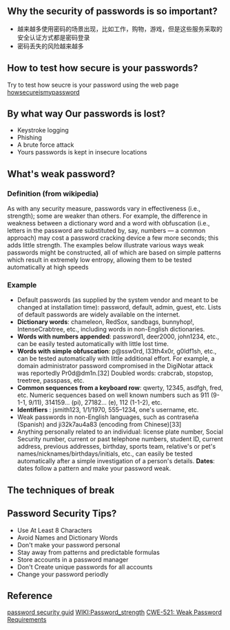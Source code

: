 
## Why the security of passwords is so important?

* 越来越多使用密码的场景出现，比如工作，购物，游戏，但是这些服务采取的安全认证方式都是密码登录
* 密码丢失的风险越来越多


## How to test how secure is your passwords?
Try to test how seucre is your password using the web page [howsecureismypassword](https://howsecureismypassword.net/)

## By what way Our passwords is lost?
* Keystroke logging
* Phishing
* A brute force attack
* Yours passwords is kept in insecure locations

## What's weak password?

### Definition (from wikipedia)
As with any security measure, passwords vary in effectiveness (i.e., strength); some are weaker than others. For example, the difference in weakness between a dictionary word and a word with obfuscation (i.e., letters in the password are substituted by, say, numbers — a common approach) may cost a password cracking device a few more seconds; this adds little strength. The examples below illustrate various ways weak passwords might be constructed, all of which are based on simple patterns which result in extremely low entropy, allowing them to be tested automatically at high speeds

### Example

 - Default passwords (as supplied by the system vendor and meant to be changed at installation time): password, default, admin, guest, etc. Lists of default passwords are widely available on the internet.
 - **Dictionary words**: chameleon, RedSox, sandbags, bunnyhop!, IntenseCrabtree, etc., including words in non-English dictionaries.
 - **Words with numbers appended**: password1, deer2000, john1234, etc., can be easily tested automatically with little lost time.
 - **Words with simple obfuscation**: p@ssw0rd, l33th4x0r, g0ldf1sh, etc., can be tested automatically with little additional effort. For example, a domain administrator password compromised in the DigiNotar attack was reportedly Pr0d@dm1n.[32]
Doubled words: crabcrab, stopstop, treetree, passpass, etc.
 - **Common sequences from a keyboard row**: qwerty, 12345, asdfgh, fred, etc.
Numeric sequences based on well known numbers such as 911 (9-1-1, 9/11), 314159... (pi), 27182... (e), 112 (1-1-2), etc.
 - **Identifiers** : jsmith123, 1/1/1970, 555–1234, one's username, etc.
 - Weak passwords in non-English languages, such as contraseña (Spanish) and ji32k7au4a83 (encoding from Chinese)[33]
 - Anything personally related to an individual: license plate number, Social Security number, current or past telephone numbers, student ID, current address, previous addresses, birthday, sports team, relative's or pet's names/nicknames/birthdays/initials, etc., can easily be tested automatically after a simple investigation of a person's details.
**Dates**: dates follow a pattern and make your password weak.

## The techniques of break

## Password Security Tips?
* Use At Least 8 Characters
* Avoid Names and Dictionary Words
* Don't make your password personal
* Stay away from patterns and predictable formulas
* Store accounts in a password manager
* Don't Create unique passwords for all accounts
* Change your password periodly

## Reference
[password security guid](https://swoopnow.com/password-security-guide/)
[WIKI:Password_strength](https://en.wikipedia.org/wiki/Password_strength)
[CWE-521: Weak Password Requirements](https://cwe.mitre.org/data/definitions/521.html)
